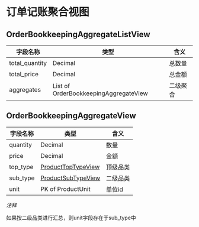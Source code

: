 # 订单记账聚合视图

## OrderBookkeepingAggregateListView

| 字段名称       | 类型                                  | 含义     |
| -------------- | ------------------------------------- | -------- |
| total_quantity | Decimal                               | 总数量   |
| total_price    | Decimal                               | 总金额   |
| aggregates     | List of OrderBookkeepingAggregateView | 二级聚合 |

## OrderBookkeepingAggregateView

| 字段名称 | 类型                                                         | 含义     |
| -------- | ------------------------------------------------------------ | -------- |
| quantity | Decimal                                                      | 数量     |
| price    | Decimal                                                      | 金额     |
| top_type | [ProductTopTypeView](/View/category/category/#producttoptypeview) | 顶级品类 |
| sub_type | [ProductSubTypeView](/View/category/category/#productsubtypeview) | 二级品类 |
| unit     | PK of ProductUnit                                            | 单位id   |

*注释*

如果按二级品类进行汇总，则unit字段存在于sub_type中